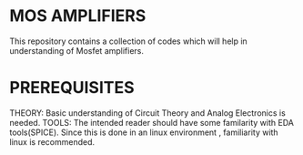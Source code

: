 # MOS AMPLIFIERS
This repository contains a collection of codes which will help in understanding of Mosfet amplifiers.
# PREREQUISITES
THEORY:
Basic understanding of Circuit Theory and Analog Electronics is needed.
TOOLS:
The intended reader should have some familarity with EDA tools(SPICE). 
Since this is done in an linux environment , familiarity with linux is recommended.
